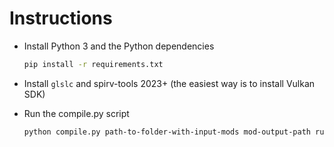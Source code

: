 # Instructions

- Install Python 3 and the Python dependencies

    ```sh
    pip install -r requirements.txt
    ```

- Install `glslc` and spirv-tools 2023+ (the easiest way is to install Vulkan SDK)

- Run the compile.py script

    ```sh
    python compile.py path-to-folder-with-input-mods mod-output-path rules-path
    ```
